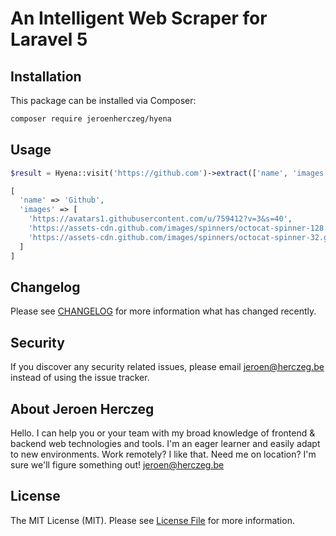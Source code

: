 # An Intelligent Web Scraper for Laravel 5

## Installation

This package can be installed via Composer:

``` bash
composer require jeroenherczeg/hyena
```

## Usage

```php
$result = Hyena::visit('https://github.com')->extract(['name', 'images']);
```

```php
[
  'name' => 'Github',
  'images' => [
    'https://avatars1.githubusercontent.com/u/759412?v=3&s=40',
    'https://assets-cdn.github.com/images/spinners/octocat-spinner-128.gif',
    'https://assets-cdn.github.com/images/spinners/octocat-spinner-32.gif'
  ]
]
```

## Changelog

Please see [CHANGELOG](CHANGELOG.md) for more information what has changed recently.


## Security

If you discover any security related issues, please email jeroen@herczeg.be instead of using the issue tracker.

## About Jeroen Herczeg
Hello. I can help you or your team with my broad knowledge of frontend & backend web technologies and tools. I'm an eager learner and easily adapt to new environments. Work remotely? I like that. Need me on location? I'm sure we'll figure something out! jeroen@herczeg.be

## License

The MIT License (MIT). Please see [License File](LICENSE) for more information.
